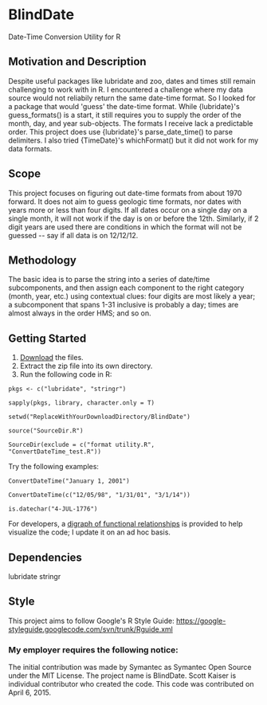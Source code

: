 # BlindDate
Date-Time Conversion Utility for R

## Motivation and Description
Despite useful packages like lubridate and zoo, dates and times still remain challenging to work with in R.
I encountered a challenge where my data source would not reliabily return the same date-time format.
So I looked for a package that would 'guess' the date-time format.
While {lubridate}'s guess_formats() is a start, it still requires you to supply the order of the month, day, and year sub-objects.
The formats I receive lack a predictable order. This project does use {lubridate}'s parse_date_time() to parse delimiters.
I also tried {TimeDate}'s whichFormat() but it did not work for my data formats.

## Scope
This project focuses on figuring out date-time formats from about 1970 forward.
It does not aim to guess geologic time formats, nor dates with years more or less than four digits.
If all dates occur on a single day on a single month, it will not work if the day is on or before the 12th.
Similarly, if 2 digit years are used there are conditions in which the format will not be guessed -- say if all data is on 12/12/12.

## Methodology
The basic idea is to parse the string into a series of date/time subcomponents,
and then assign each component to the right category (month, year, etc.)
using contextual clues: four digits are most likely a year;
a subcomponent that spans 1-31 inclusive is probably a day;
times are almost always in the order HMS; and so on.

## Getting Started
1. [Download](https://github.com/sckaiser/BlindDate/archive/master.zip) the files.
2. Extract the zip file into its own directory.
3. Run the following code in R:

<code>pkgs <- c("lubridate", "stringr")</code>

<code>sapply(pkgs, library, character.only = T)</code>

<code>setwd("ReplaceWithYourDownloadDirectory/BlindDate")</code>

<code>source("SourceDir.R")</code>

<code>SourceDir(exclude = c("format utility.R", "ConvertDateTime_test.R"))</code> 

Try the following examples:

<code>ConvertDateTime("January 1, 2001")</code>

<code>ConvertDateTime(c("12/05/98", "1/31/01", "3/1/14"))</code>

<code>is.datechar("4-JUL-1776")</code>

For developers, a [digraph of functional relationships](https://github.com/sckaiser/BlindDate/blob/master/Digraph_functions.png) is provided to help visualize the code; I update it on an ad hoc basis.

## Dependencies
lubridate
stringr

## Style
This project aims to follow Google's R Style Guide:
https://google-styleguide.googlecode.com/svn/trunk/Rguide.xml


### My employer requires the following notice:
The initial contribution was made by Symantec as Symantec Open Source under the MIT License.
The project name is BlindDate.
Scott Kaiser is individual contributor who created the code.
This code was contributed on April 6, 2015.
